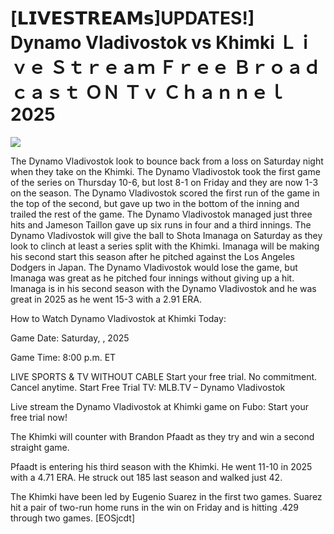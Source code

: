 # [𝗟𝗜𝗩𝗘𝗦𝗧𝗥𝗘𝗔𝗠𝘀]UPDATES!] Dynamo Vladivostok vs Khimki Ｌｉｖｅ Ｓｔｒｅａｍ Ｆｒｅｅ Ｂｒｏａｄｃａｓｔ ＯＮ Ｔｖ Ｃｈａｎｎｅｌ  2025  
  
  
[![](https://i.imgur.com/qSNzIqt.png)](https://movie.rssnews.media/ZTLXvNqj.php)  
  
The Dynamo Vladivostok look to bounce back from a loss on Saturday night when they take on the Khimki. The Dynamo Vladivostok took the first game of the series on Thursday 10-6, but lost 8-1 on Friday and they are now 1-3 on the season. The Dynamo Vladivostok scored the first run of the game in the top of the second, but gave up two in the bottom of the inning and trailed the rest of the game. The Dynamo Vladivostok managed just three hits and Jameson Taillon gave up six runs in four and a third innings. The Dynamo Vladivostok will give the ball to Shota Imanaga on Saturday as they look to clinch at least a series split with the Khimki. Imanaga will be making his second start this season after he pitched against the Los Angeles Dodgers in Japan. The Dynamo Vladivostok would lose the game, but Imanaga was great as he pitched four innings without giving up a hit. Imanaga is in his second season with the Dynamo Vladivostok and he was great in 2025 as he went 15-3 with a 2.91 ERA.

How to Watch Dynamo Vladivostok at Khimki Today:

Game Date: Saturday, , 2025

Game Time: 8:00 p.m. ET

LIVE SPORTS & TV WITHOUT CABLE
Start your free trial. No commitment. Cancel anytime.
Start Free Trial
TV: MLB.TV – Dynamo Vladivostok

Live stream the Dynamo Vladivostok at Khimki game on Fubo: Start your free trial now!

The Khimki will counter with Brandon Pfaadt as they try and win a second straight game.

Pfaadt is entering his third season with the Khimki. He went 11-10 in 2025 with a 4.71 ERA. He struck out 185 last season and walked just 42.

The Khimki have been led by Eugenio Suarez in the first two games. Suarez hit a pair of two-run home runs in the win on Friday and is hitting .429 through two games. [EOSjcdt]